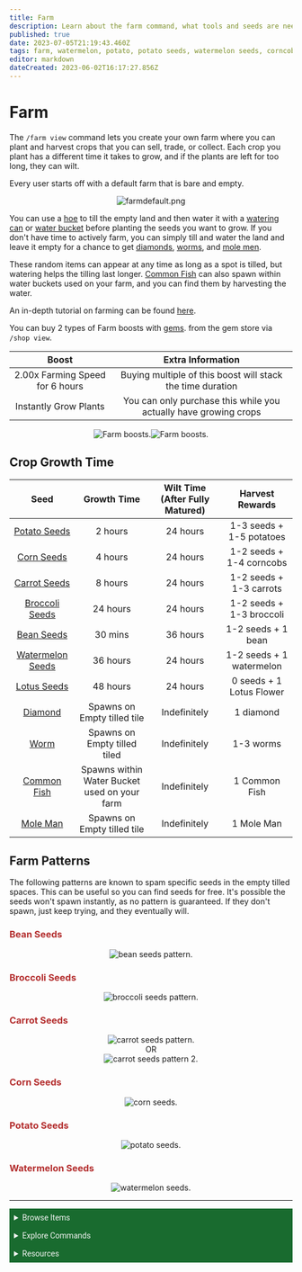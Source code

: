 ```yaml
---
title: Farm
description: Learn about the farm command, what tools and seeds are needed, farming patterns, and more.
published: true
date: 2023-07-05T21:19:43.460Z
tags: farm, watermelon, potato, potato seeds, watermelon seeds, corncob, corn seeds, carrots, carrot seeds, broccoli, broccoli seeds, fertilizer, hoe, watering can, water bucket, elf on a shelf, farming, crops, seeds
editor: markdown
dateCreated: 2023-06-02T16:17:27.856Z
---
```


# Farm
The `/farm view` command lets you create your own farm where you can plant and harvest crops that you can sell, trade, or collect. Each crop you plant has a different time it takes to grow, and if the plants are left for too long, they can wilt.

Every user starts off with a default farm that is bare and empty.

<center>
  
![farmdefault.png](/bot-features/grinding/farmdefault.png)

  </center>
  
You can use a <a href="/Items/Tools#Hoe" target="_blank">hoe</a> to till the empty land and then water it with a <a href="/Items/Tools#WateringCan" target="_blank">watering can</a> or <a href="/Items/Tools#WaterBucket" target="_blank">water bucket</a> before planting the seeds you want to grow. If you don't have time to actively farm, you can simply till and water the land and leave it empty for a chance to get <a href="/Items/Sellables#Diamond" target="_blank">diamonds</a>, <a href="/Items/Sellables#Worm" target="_blank">worms</a>, and <a href="/Items/Sellables#MoleMan" target="_blank">mole men</a>. 

These random items can appear at any time as long as a spot is tilled, but watering helps the tilling last longer. <a href="/Items/Sellables#CommonFish" target="_blank">Common Fish</a> can also spawn within water buckets used on your farm, and you can find them by harvesting the water.

An in-depth tutorial on farming can be found <a href="https://dankmemer.lol/tutorial/farming" target="_blank">here</a>.

You can buy 2 types of Farm boosts with  <a href="https://dankmemer.lol/store" target="_blank">gems</a>. from the gem store via `/shop view`.

<center>
  
| Boost | Extra Information |
| :----:| :----:|
| 2.00x Farming Speed for 6 hours | Buying multiple of this boost will stack the time duration |
| Instantly Grow Plants | You can only purchase this while you actually have growing crops |
</center>

<center>
<img src="/bot-features/basic-commands/farmingspeed.png" alt="Farm boosts."><img src="/bot-features/basic-commands/instantlygrowplants.png" alt="Farm boosts.">
</center>


## Crop Growth Time
| Seed | Growth Time | Wilt Time (After Fully Matured) | Harvest Rewards |
|:------:|:----:|:----:|:----:|
| <a href="https://dankmemer.wiki/en/Items/Tools#PotatoSeeds" target="_blank">Potato Seeds</a> | 2 hours | 24 hours | 1-3 seeds + 1-5 potatoes |
| <a href="https://dankmemer.wiki/en/Items/Tools#CornSeeds" target="_blank">Corn Seeds</a> | 4 hours | 24 hours | 1-2 seeds + 1-4 corncobs |
| <a href="https://dankmemer.wiki/en/Items/Tools#CarrotSeeds" target="_blank">Carrot Seeds</a> | 8 hours | 24 hours | 1-2 seeds + 1-3 carrots |
| <a href="https://dankmemer.wiki/en/Items/Tools#BroccoliSeeds" target="_blank">Broccoli Seeds</a> | 24 hours | 24 hours | 1-2 seeds + 1-3 broccoli |
| <a href="https://dankmemer.wiki/en/Items/Tools#BeanSeeds" target="_blank">Bean Seeds</a> | 30 mins | 36 hours | 1-2 seeds + 1 bean |
| <a href="https://dankmemer.wiki/en/Items/Tools#WatermelonSeeds" target="_blank">Watermelon Seeds</a> | 36 hours | 24 hours | 1-2 seeds + 1 watermelon |
| <a href="https://dankmemer.wiki/en/Items/Tools#LotusSeeds" target="_blank">Lotus Seeds</a> | 48 hours | 24 hours | 0 seeds + 1 Lotus Flower |
| <a href="https://dankmemer.wiki/en/Items/Sellables#Diamond" target="_blank">Diamond</a> | Spawns on Empty tilled tile | Indefinitely | 1 diamond |
| <a href="https://dankmemer.wiki/en/Items/Sellables#Worm" target="_blank">Worm</a> | Spawns on Empty tilled tiled | Indefinitely | 1-3 worms |
| <a href="https://dankmemer.wiki/en/Items/Sellables#CommonFish" target="_blank">Common Fish</a> | Spawns within Water Bucket used on your farm | Indefinitely | 1 Common Fish |
| <a href="https://dankmemer.wiki/en/Items/Sellables#MoleMan" target="_blank">Mole Man</a> | Spawns on Empty tilled tile | Indefinitely | 1 Mole Man |

## Farm Patterns
The following patterns are known to spam specific seeds in the empty tilled spaces. This can be useful so you can find seeds for free. It's possible the seeds won't spawn instantly, as no pattern is guaranteed. If they don't spawn, just keep trying, and they eventually will.

### <font color =b32d2d>Bean Seeds</font> 
<center>
<img src="/bot-features/grinding/beanseeds.png" alt="bean seeds pattern.">
</center>

### <font color =b32d2d>Broccoli Seeds</font> 
<center>
<img src="/bot-features/grinding/broccoliseeds.png" alt="broccoli seeds pattern.">
</center>

### <font color =b32d2d>Carrot Seeds</font> 
<center>
<img src="/bot-features/grinding/carrotseeds.png" alt="carrot seeds pattern.">
</center>

<center> OR </center>

<center>
<img src="/bot-features/grinding/carrotseeds2.png" alt="carrot seeds pattern 2.">
</center>

### <font color =b32d2d>Corn Seeds</font> 
<center>
<img src="/bot-features/grinding/cornseeds.png" alt="corn seeds.">
</center>

### <font color =b32d2d>Potato Seeds</font> 
<center>
<img src="/bot-features/grinding/potatoseeds.png" alt="potato seeds.">
</center>

### <font color =b32d2d>Watermelon Seeds</font>  
<center>
<img src="/bot-features/grinding/watermelonseeds.png" alt="watermelon seeds.">
</center>

---


<body>
  <details closed>
    <summary style="background-color:#196b2f; color:#F5F5F5; font: 14px Roboto; padding: 8px;">Browse Items</summary>
      <div style="text-align: center;">  
      <p style="font: 12px Roboto; padding: 0 8px 3px 8px;">
          <a href="/Items/Collectables" target="_blank">Collectables</a> &#x2022; <a href="/Items/Consumables" target="_blank">Consumables</a> &#x2022; <a href="/Items/Drops" target="_blank">Drops</a> &#x2022; <a href="/Items/Lootboxes" target="_blank">Lootboxes</a> &#x2022; <a href="/Items/Packs" target="_blank">Packs</a> &#x2022; <a href="/Items/Power-ups" target="_blank">Power-ups</a> &#x2022; <a href="/Items/Sellables" target="_blank">Sellables</a> &#x2022; <a href="/Items/Tools" target="_blank">Tools</a>
        </p>
         </div>
    </details>
</body>

<body>
  <details closed>
    <summary style="background-color:#196b2f; color:#F5F5F5; font: 14px Roboto; padding: 8px;">Explore Commands</summary>
    <details>
      <summary style="background-color:#72ad70; color:#000000; font: 12px Roboto; padding: 8px;">Currency Commands</summary>
      <div style="text-align: center;"> 
      <p style="font: 12px Roboto; padding: 0 8px 3px 8px;"> <a href="/Bot-features/Currency-Commands/Achievements" target="_blank">Achievements</a> &#x2022; <a href="/Bot-features/Currency-Commands/Advancements" target="_blank">Advancements - (</a> <a href="/Bot-features/Currency-Commands/Advancements#LevelRewards" target="_blank">Levels</a>, <a href="/Bot-features/Currency-Commands/Advancements#Omega" target="_blank">Omega</a>, <a href="/Bot-features/Currency-Commands/Advancements#Prestige" target="_blank">Prestige</a>, <a href="/Bot-features/Currency-Commands/Advancements/Upgrades" target="_blank">Upgrades</a>, <a href="/Bot-features/Currency-Commands/Advancements#Vote" target="_blank"> Vote</a>) <br> <a href="/Bot-features/Currency-Commands/Adventure" target="_blank">Adventure</a> &#x2022; <a href="/Bot-features/Currency-Commands/Badges" target="_blank">Badges</a> &#x2022; <a href="/Bot-features/Currency-Commands/Basic-Commands#Balance" target="_blank">Balance</a> &#x2022; <a href="/Bot-features/Currency-Commands/Rob-and-Heist#Bankrob" target="_blank">Bankrob</a> &#x2022; <a href="/Bot-features/Currency-Commands/Grind-Commands#Beg" target="_blank">Beg</a> &#x2022; <a href="/Bot-features/Currency-Commands/Bundles" target="_blank">Bundles</a> &#x2022; <a href="/Bot-features/Fun-Games-Image/Fun-and-Images#Compare" target="_blank">Compare</a> &#x2022; <a href="/Bot-features/Currency-Commands/Basic-Commands#Craft" target="_blank">Craft</a> &#x2022; <a href="/Bot-features/Currency-Commands/Grind-Commands#Crime" target="_blank">Crime</a> <br><a href="/Bot-features/Currency-Commands/Basic-Commands#Currencylog" target="_blank">Currencylog</a> &#x2022; <a href="/Bot-features/Currency-Commands/Basic-Commands#Daily" target="_blank">Daily</a> &#x2022; <a href="/Bot-features/Currency-Commands/Basic-Commands#Deposit" target="_blank">Deposit</a> &#x2022; <a href="/Bot-features/Currency-Commands/Grind-Commands#Dig" target="_blank">Dig</a> &#x2022; <a href="/Items/Drops" target="_blank">Drops</a> &#x2022; <a href="/Bot-features/Currency-Commands/Farm" target="_blank">Farm</a> &#x2022; <a href="/Bot-features/Currency-Commands/Grind-Commands#Fish" target="_blank">Fish</a> &#x2022; <a href="/Bot-features/Currency-Commands/Friends" target="_blank">Friends</a> &#x2022; <a href="/Bot-features/Currency-Commands/Serverevents-and-Giveaways#Giveaways" target="_blank">Giveaway</a> &#x2022; <a href="/Bot-features/Currency-Commands/Grind-Commands#Highlow" target="_blank">Highlow</a> <br> <a href="/Bot-features/Currency-Commands/Grind-Commands#Hunt" target="_blank">Hunt</a> &#x2022; <a href="/Bot-features/Currency-Commands/Basic-Commands#Inventory" target="_blank">Inventory</a> &#x2022; <a href="/Bot-features/Currency-Commands/Basic-Commands#Item" target="_blank">Item</a> &#x2022; <a href="/Bot-features/Currency-Commands/Leaderboards" target="_blank">Leaderboard</a> &#x2022; <a href="/Bot-features/Currency-Commands/Lotteries" target="_blank">Lottery</a> &#x2022; <a href="/Bot-features/Currency-Commands/Market" target="_blank">Market</a> &#x2022; <a href="/Bot-features/Currency-Commands/Marriage" target="_blank">Marriage</a> &#x2022; <a href="/Bot-features/Currency-Commands/Advancements/Upgrades#Monthly" target="_blank">Monthly</a> <br> <a href="/Bot-features/Currency-Commands/Multipliers" target="_blank">Multipliers</a> &#x2022; <a href="/Bot-features/Currency-Commands/Basic-Commands#Notifications" target="_blank">Notifications</a> &#x2022; <a href="/Bot-features/Currency-Commands/Pets" target="_blank">Pets</a>  &#x2022; <a href="/Bot-features/Currency-Commands/Grind-Commands#Postmemes" target="_blank">Postmemes</a> &#x2022; <a href="/Bot-features/Currency-Commands/Basic-Commands/Profile" target="_blank">Profile</a> &#x2022; <a href="/Bot-features/Currency-Commands/Quests" target="_blank">Quests</a> &#x2022; <a href="/Bot-features/Currency-Commands/Basic-Commands#Remove" target="_blank">Remove</a> &#x2022; <a href="/Bot-features/Currency-Commands/Rob-and-Heist#Rob" target="_blank">Rob</a> <br> <a href="/Bot-features/Currency-Commands/Grind-Commands#Scratch" target="_blank">Scratch</a> &#x2022; <a href="/Bot-features/Currency-Commands/Grind-Commands#Search" target="_blank">Search</a> &#x2022; <a href="/Bot-features/Currency-Commands/Serverevents-and-Giveaways#Serverevents" target="_blank">Serverevents</a> &#x2022; <a href="/Bot-features/Currency-Commands/Basic-Commands#Shop" target="_blank">Shop</a> &#x2022; <a href="/Bot-features/Currency-Commands/Basic-Commands/Profile#Showcase" target="_blank">Showcase</a> &#x2022; <a href="/Bot-features/Currency-Commands/Skins" target="_blank">Skins</a> &#x2022; <a href="/Bot-features/Currency-Commands/Grind-Commands#Stream" target="_blank">Stream</a> &#x2022; <a href="/Bot-features/Utility-and-Config-Commands/Utility-Commands#Taxcalc" target="_blank">Taxcalc</a> <br> <a href="/Bot-features/Currency-Commands/Basic-Commands/Profile#Titles" target="_blank">Title</a> &#x2022; <a href="/Bot-features/Currency-Commands/Basic-Commands#Use" target="_blank">Use</a> &#x2022; <a href="/Bot-features/Currency-Commands/Basic-Commands#Vacation" target="_blank">Vacation</a> &#x2022; <a href="/Bot-features/Fun-Games-Image/Games-and-Wagers#Wagers" target="_blank">Wager</a> &#x2022; <a href="/About-Dank-Memer/Premium-users#Weekly" target="_blank">Weekly</a> &#x2022; <a href="/Bot-features/Currency-Commands/Basic-Commands#Withdraw" target="_blank">Withdraw</a> &#x2022; <a href="/Bot-features/Currency-Commands/Work" target="_blank">Work</a> </p>
      </div>
    </details>
    <details>
      <summary style="background-color:#72ad70; color:#000000; font: 12px Roboto; padding: 8px;">Fun, Game, and Image Commands</summary>
      <div style="text-align: center;"> 
      <p style="font: 12px Roboto; padding: 0 8px 3px 8px;"><a href="/Bot-features/Fun-Games-Image/Fun-and-Images#Ball" target="_blank">8ball</a> &#x2022; <a href="/Bot-features/Fun-Games-Image/Fun-and-Images#Animals" target="_blank">Animals</a> &#x2022;  <a href="/Bot-features/Fun-Games-Image/Fun-and-Images#Clap" target="_blank">Clap</a> &#x2022; <a href="/Bot-features/Fun-Games-Image/Games-and-Wagers#Fight" target="_blank">Fight</a> &#x2022; <a href="/Bot-features/Fun-Games-Image/Games-and-Wagers#Games" target="_blank">Game</a> &#x2022; <a href="/Bot-features/Fun-Games-Image/Fun-and-Images#Image" target="_blank">Image</a> &#x2022;  <a href="/Bot-features/Fun-Games-Image/Fun-and-Images#Meme" target="_blank">Meme</a> &#x2022;  <a href="/Bot-features/Fun-Games-Image/Fun-and-Images#Rate" target="_blank">Rate</a> &#x2022; <a href="/Bot-features/Fun-Games-Image/Fun-and-Images#Trivia" target="_blank">Trivia</a> &#x2022;  <a href="/Bot-features/Fun-Games-Image/Fun-and-Images#Xkcd" target="_blank">Xkcd</a> </p>
      </div>
    </details>
    <details>
      <summary style="background-color:#72ad70; color:#000000; font: 12px Roboto,sans-serif; padding: 8px;">Utility and Config Commands</summary>
      <div style="text-align: center;"> 
      <p style="font: 12px Roboto; padding: 0 8px 3px 8px;">
        <a href="/Bot-features/Utility-and-Config-Commands/Config-Commands#Alert" target="_blank">Alert</a> &#x2022; <a href="/Bot-features/Utility-and-Config-Commands/Config-Commands#Audit" target="_blank">Audit</a> &#x2022; <a href="/Bot-features/Utility-and-Config-Commands/Config-Commands#Automeme" target="_blank">Automeme</a> &#x2022; <a href="/Bot-features/Utility-and-Config-Commands/Config-Commands#Block" target="_blank">Block</a> &#x2022; <a href="/Bot-features/Utility-and-Config-Commands/Config-Commands#Disableuse" target="_blank">Disableuse</a> &#x2022; <a href="/Bot-features/Utility-and-Config-Commands/Config-Commands#Flow" target="_blank">Flow</a> &#x2022; <a href="/Resources/help" target="_blank">Help</a> &#x2022; <a href="/Bot-features/Utility-and-Config-Commands/Utility-Commands#Invite" target="_blank">Invite</a> &#x2022; <a href="/About-Dank-Memer/About-the-bot#Partners" target="_blank">Partners</a> &#x2022; <a href="/Bot-features/Utility-and-Config-Commands/Utility-Commands#Ping" target="_blank">Ping</a> <br> <a href="/About-Dank-Memer/Premium-users#PremiumCommands" target="_blank">Premium</a> &#x2022; <a href="/Bot-features/Utility-and-Config-Commands/Utility-Commands#Reminders" target="_blank">Reminder</a> &#x2022; <a href="/Resources/Reports-and-appeals" target="_blank">Report</a> &#x2022; <a href="/Bot-features/Utility-and-Config-Commands/Utility-Commands#Reset" target="_blank">Resetmydata</a> &#x2022; <a href="/Bot-features/Utility-and-Config-Commands/Config-Commands#ServerSettings" target="_blank">Serversettings</a> &#x2022; <a href="/Bot-features/Utility-and-Config-Commands/Config-Commands#Settings" target="_blank">Settings</a> &#x2022; <a href="/Bot-features/Utility-and-Config-Commands/Utility-Commands#Usage" target="_blank">Usage</a> &#x2022; <a href="/About-Dank-Memer/Vote" target="_blank">Vote</a></p>
      </div>
    </details>
  </details>
</body>


<body>
  <details closed>
    <summary style="background-color:#196b2f; color:#F5F5F5; font: 14px Roboto, sans-serif; padding: 8px;">Resources</summary>
      <div style="text-align: center;">  
      <p style="font: 12px Roboto, sans-serif; padding: 0 8px 3px 8px;"><a href="/Resources/FAQ" target="_blank">Frequently Asked Questions (FAQ) </a> &#x2022;  <a href="/About-Dank-Memer/Bot-rules" target="_blank">Bot Rules</a> &#x2022; <a href="/Resources/Bot-tutorials" target="_blank">Bot Tutorials</a> <br> <a href="/Resources/Changelog" target="_blank">Changelog</a> &#x2022; <a href="/Resources/Community-made-tools" target="_blank">Community Made Tools</a> <br> <a href="/Resources/Dank-Blog" target="_blank">Dank Blog</a> &#x2022; <a href="/Resources/help" target="_blank">Help Commands</a> &#x2022; <a href="/Resources/Reports-and-appeals" target="_blank">Reports and Appeals</a>
        </p>
         </div>
    </details>
</body>